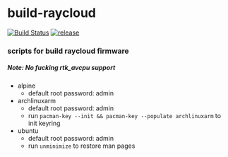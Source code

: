 # build-raycloud

[![Build Status](https://travis-ci.com/hanwckf/build-raycloud.svg?branch=master)](https://travis-ci.com/hanwckf/build-raycloud)
[![release](https://img.shields.io/github/release/hanwckf/build-raycloud.svg)](https://github.com/hanwckf/build-raycloud/releases)

### scripts for build raycloud firmware

##### Note: No fucking rtk_avcpu support

- alpine
  - default root password: admin
- archlinuxarm
  - default root password: admin
  - run `pacman-key --init && pacman-key --populate archlinuxarm` to init keyring
- ubuntu
  - default root password: admin
  - run `unminimize` to restore man pages
